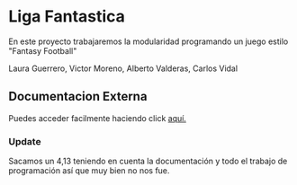 # Liga Fantastica

En este proyecto trabajaremos la modularidad programando un juego estilo "Fantasy Football"

Laura Guerrero, Victor Moreno, Alberto Valderas, Carlos Vidal

## Documentacion Externa

Puedes acceder facilmente haciendo click [aquí.](https://github.com/victxrms/Liga-Fantastica/blob/main/Liga_Fantastica.pdf) 

### Update

Sacamos un 4,13 teniendo en cuenta la documentación y todo el trabajo de programación así que muy bien no nos fue.

